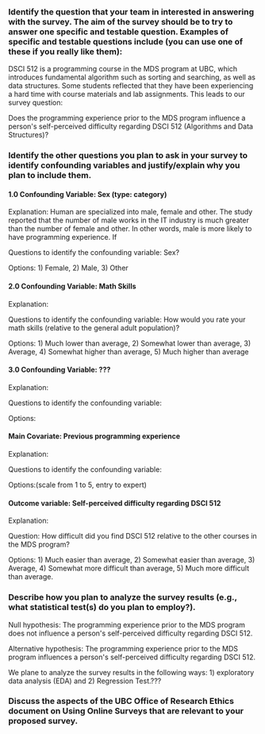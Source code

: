 ### Identify the question that your team in interested in answering with the survey. The aim of the survey should be to try to answer one specific and testable question. Examples of specific and testable questions include (you can use one of these if you really like them):

DSCI 512 is a programming course in the MDS program at UBC, which introduces fundamental algorithm such as sorting and searching, as well as data structures. Some students reflected that they have been experiencing a hard time with course materials and lab assignments. This leads to our survey question:

Does the programming experience prior to the MDS program influence a person's self-perceived difficulty regarding DSCI 512 (Algorithms and Data Structures)?

### Identify the other questions you plan to ask in your survey to identify confounding variables and justify/explain why you plan to include them.


#### 1.0 Confounding Variable: Sex (type: category)

Explanation: Human are specialized into male, female and other. The study reported that the number of male works in the IT industry is much greater than the number of female and other. In other words, male is more likely to have programming experience. If

Questions to identify the confounding variable: Sex?

Options: 1) Female, 2) Male, 3) Other

#### 2.0 Confounding Variable: Math Skills

Explanation:

Questions to identify the confounding variable: How would you rate your math skills (relative to the general adult population)?

Options: 1) Much lower than average, 2) Somewhat lower than average, 3) Average, 4) Somewhat higher than average, 5) Much higher than average

#### 3.0 Confounding Variable: ???

Explanation:

Questions to identify the confounding variable:

Options:


#### Main Covariate: Previous programming experience

Explanation:

Questions to identify the confounding variable:

Options:(scale from 1 to 5, entry to expert)

#### Outcome variable: Self-perceived difficulty regarding DSCI 512

Explanation:

Question: How difficult did you find DSCI 512 relative to the other courses in the MDS program?

Options: 1) Much easier than average, 2) Somewhat easier than average, 3) Average, 4) Somewhat more difficult than average, 5) Much more difficult than average.

### Describe how you plan to analyze the survey results (e.g., what statistical test(s) do you plan to employ?).

Null hypothesis: The programming experience prior to the MDS program does not influence a person's self-perceived difficulty regarding DSCI 512.

Alternative hypothesis: The programming experience prior to the MDS program influences a person's self-perceived difficulty regarding DSCI 512.

We plane to analyze the survey results in the following ways: 1) exploratory data analysis (EDA)
and 2) Regression Test.???

### Discuss the aspects of the UBC Office of Research Ethics document on Using Online Surveys that are relevant to your proposed survey.
